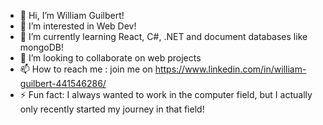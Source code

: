 - 👋 Hi, I’m William Guilbert!
- 👀 I’m interested in Web Dev!
- 🌱 I’m currently learning React, C#, .NET and document databases like mongoDB!
- 💞️ I’m looking to collaborate on web projects
- 📫 How to reach me : join me on https://www.linkedin.com/in/william-guilbert-441546286/
- ⚡ Fun fact: I always wanted to work in the computer field, but I actually only recently started my journey in that field!
